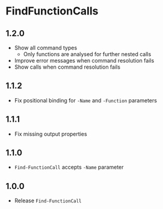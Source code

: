 # FindFunctionCalls

## 1.2.0

- Show all command types
    - Only functions are analysed for further nested calls
- Improve error messages when command resolution fails
- Show calls when command resolution fails

## 1.1.2

- Fix positional binding for `-Name` and `-Function` parameters

## 1.1.1

- Fix missing output properties

## 1.1.0

- `Find-FunctionCall` accepts `-Name` parameter

## 1.0.0

- Release `Find-FunctionCall`
